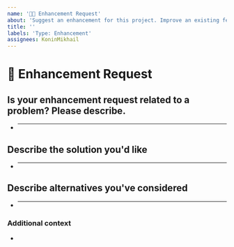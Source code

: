 ```yaml
---
name: '🚀➕ Enhancement Request'
about: 'Suggest an enhancement for this project. Improve an existing feature'
title: ''
labels: 'Type: Enhancement'
assignees: KoninMikhail
---
```


# **🚀 Enhancement Request**

## **Is your enhancement request related to a problem? Please describe.**

<!-- A clear and concise description of what the problem is. Ex. I'm always frustrated when [...] -->

-   ***

## **Describe the solution you'd like**

<!-- A clear and concise description of what you want to happen. -->

-   ***

## **Describe alternatives you've considered**

<!-- A clear and concise description of any alternative solutions or features you've considered. -->

-   ***

### **Additional context**

<!-- Add any other context or additional information about the problem here.-->

-

<!--📛📛📛📛📛📛📛📛📛📛📛📛📛📛📛📛📛📛📛📛📛📛📛📛📛📛📛📛📛📛

Oh, hi there! 😄

To expedite issue processing, please search open and closed issues before submitting a new one.
Please read our Rules of Conduct at this repository's `.github/CODE_OF_CONDUCT.md`

📛📛📛📛📛📛📛📛📛📛📛📛📛📛📛📛📛📛📛📛📛📛📛📛📛📛📛📛📛📛📛📛-->
